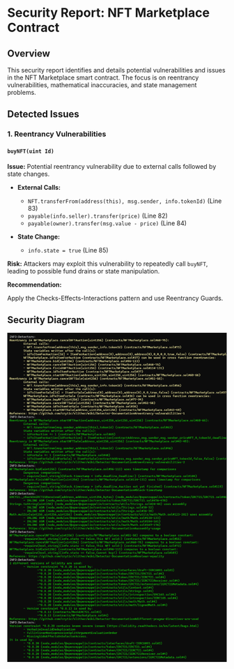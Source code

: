 # Security Report: NFT Marketplace Contract

## Overview

This security report identifies and details potential vulnerabilities and issues in the NFT Marketplace smart contract. The focus is on reentrancy vulnerabilities, mathematical inaccuracies, and state management problems.

## Detected Issues

### 1. Reentrancy Vulnerabilities

#### `buyNFT(uint Id)`

**Issue:** Potential reentrancy vulnerability due to external calls followed by state changes.

- **External Calls:**
  - `NFT.transferFrom(address(this), msg.sender, info.tokenId)` (Line 83)
  - `payable(info.seller).transfer(price)` (Line 82)
  - `payable(owner).transfer(msg.value - price)` (Line 84)

- **State Change:**
  - `info.state = true` (Line 85)

**Risk:** Attackers may exploit this vulnerability to repeatedly call `buyNFT`, leading to possible fund drains or state manipulation.

**Recommendation:**

Apply the Checks-Effects-Interactions pattern and use Reentrancy Guards.

## Security Diagram

![Slither](images/Slither.png)

